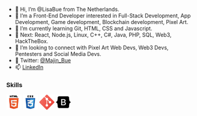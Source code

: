 - 👋 Hi, I’m @LisaBue from The Netherlands.
- 👀 I’m a Front-End Developer interested in Full-Stack Development, App Development, Game development, Blockchain development, Pixel Art.
- 🌱 I’m currently learning Git, HTML, CSS and Javascript.
- 🌱 Next: React, Node.js, Linux, C++, C#, Java, PHP, SQL, Web3, HackTheBox.
- 💞️ I’m looking to connect with Pixel Art Web Devs, Web3 Devs, Pentesters and Social Media Devs.
- 🐥 Twitter: <a href="https://twitter.com/Majin_Bue" target="_blank">@Majin_Bue</a>
- 📫 <a href="https://www.linkedin.com/in/lisakotzebue/" target="_blank">LinkedIn</a>

<h3 align="left">Skills</h3>
<p align="left"> 
<a href="https://www.w3.org/html/" target="_blank" rel="noreferrer"><img src="294678_html5_icon.png" alt="html5" width="40" height="40"/></a> 
<a href="https://www.w3schools.com/css/" target="_blank" rel="noreferrer"> <img src="294692_css3_icon.png" alt="css3" width="40" height="40"/></a>
<a href="https://git-scm.com/" target="_blank" rel="noreferrer"><img src="2993773_git_social media_icon.png" alt="git" width="40" height="40"/></a> 
<a href="https://getbootstrap.com" target="_blank" rel="noreferrer">
<img src="8666135_bootstrap_icon.png" alt="bootstrap" width="40" height="40"/></a>
</p>
